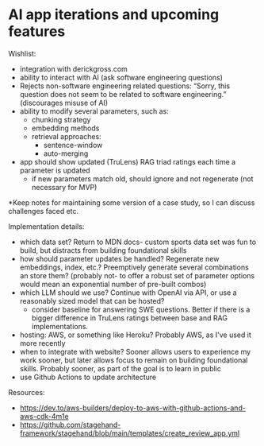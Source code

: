 AI app iterations and upcoming features
================

Wishlist:
- integration with derickgross.com
- ability to interact with AI (ask software engineering questions)
- Rejects non-software engineering related questions: “Sorry, this question does not seem to be related to software engineering.” (discourages misuse of AI)
- ability to modify several parameters, such as:
    - chunking strategy
    - embedding methods
    - retrieval approaches:
        - sentence-window
        - auto-merging
- app should show updated (TruLens) RAG triad ratings each time a parameter is updated
    - if new parameters match old, should ignore and not regenerate (not necessary for MVP)

*Keep notes for maintaining some version of a case study, so I can discuss challenges faced etc.


Implementation details:
- which data set?  Return to MDN docs- custom sports data set was fun to build, but distracts from building foundational skills
- how should parameter updates be handled?  Regenerate new embeddings, index, etc.?  Preemptively generate several combinations an store them? (probably not- to offer a robust set of parameter options would mean an exponential number of pre-built combos)
- which LLM should we use?  Continue with OpenAI via API, or use a reasonably sized model that can be hosted?
    - consider baseline for answering SWE questions.  Better if there is a bigger difference in TruLens ratings between base and RAG implementations.
- hosting: AWS, or something like Heroku?  Probably AWS, as I've used it more recently
- when to integrate with website?  Sooner allows users to experience my work sooner, but later allows focus to remain on building foundational skills.  Probably sooner, as part of the goal is to learn in public
- use Github Actions to update architecture

Resources:
- https://dev.to/aws-builders/deploy-to-aws-with-github-actions-and-aws-cdk-4m1e
- https://github.com/stagehand-framework/stagehand/blob/main/templates/create_review_app.yml